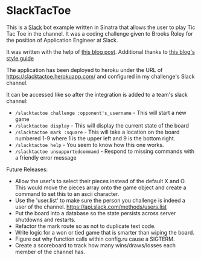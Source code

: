 # SlackTacToe

This is a [Slack](https://slack.com) bot example written in Sinatra that allows the user to play Tic Tac Toe in the channel. It was a coding challenge given to Brooks Roley for the position of Application Engineer at Slack.

It was written with the help of [this blog post](http://wearestac.com/blog/building-a-slack-slash-command-with-sinatra-finch-and-heroku). Additional thanks to [this blog's style guide](https://medium.com/slack-developer-blog/slash-commands-style-guide-4e91272aa43a#.lx5ecndad)

The application has been deployed to heroku under the URL of https://slacktactoe.herokuapp.com/ and configured in my challenge's Slack channel.

It can be accessed like so after the integration is added to a team's slack channel:

* `/slacktactoe challenge :opponent's_username` - This will start a new game
* `/slacktactoe display` - This will display the current state of the board
* `/slacktactoe mark :square` - This will take a location on the board numbered 1-9 where 1 is the upper left and 9 is the bottom right.
* `/slacktactoe help` - You seem to know how this one works.
* `/slacktactoe unsupportedcommand` - Respond to missing commands with a friendly error message


Future Releases:

- Allow the user's to select their pieces instead of the default X and O.
  This would move the pieces array onto the game object and create a command to set this to an ascii character.
- Use the 'user.list' to make sure the person you challenge is indeed a user of the channel.
  https://api.slack.com/methods/users.list
- Put the board into a database so the state persists across server shutdowns and restarts.
- Refactor the mark route so as not to duplicate text code.
- Write logic for a won or tied game that is smarter than wiping the board.
- Figure out why function calls within config.ru cause a SIGTERM.
- Create a scoreboard to track how many wins/draws/losses each member of the channel has.